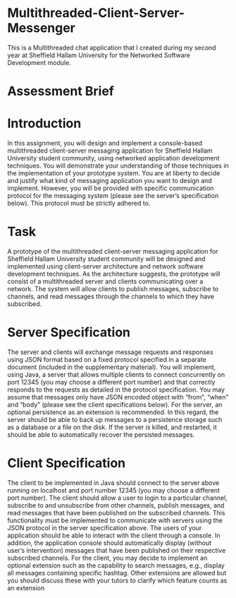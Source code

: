 # Multithreaded-Client-Server-Messenger

This is a Multithreaded chat application that I created during my second year at Sheffield Hallam University for the Networked Software Development module.

# Assessment Brief

# Introduction
In this assignment, you will design and implement a console-based multithreaded client-server messaging application for Sheffield Hallam University student
community, using networked application development techniques. You will demonstrate your understanding of those techniques in the implementation of
your prototype system. You are at liberty to decide and justify what kind of messaging application you want to design and implement. However, you will be
provided with specific communication protocol for the messaging system (please see the server’s specification below). This protocol must be strictly adhered
to.

# Task
A prototype of the multithreaded client-server messaging application for Sheffield Hallam University student community will be designed and implemented
using client-server architecture and network software development techniques. As the architecture suggests, the prototype will consist of a multithreaded
server and clients communicating over a network. The system will allow clients to publish messages, subscribe to channels, and read messages through the
channels to which they have subscribed.

# Server Specification
The server and clients will exchange message requests and responses using JSON format based on a fixed protocol specified in a separate document (included
in the supplementary material). You will implement, using Java, a server that allows multiple clients to connect concurrently on port 12345 (you may choose a
different port number) and that correctly responds to the requests as detailed in the protocol specification. You may assume that messages only have JSON
encoded object with “from”, “when” and “body” (please see the client specifications below). For the server, an optional persistence as an extension is
recommended. In this regard, the server should be able to back up messages to a persistence storage such as a database or a file on the disk. If the server is
killed, and restarted, it should be able to automatically recover the persisted messages.

# Client Specification
The client to be implemented in Java should connect to the server above running on localhost and port number 12345 (you may choose a different port
number). The client should allow a user to login to a particular channel, subscribe to and unsubscribe from other channels, publish messages, and read messages
that have been published on the subscribed channels. This functionality must be implemented to communicate with servers using the JSON protocol in the
server specification above. The users of your application should be able to interact with the client through a console. In addition, the application console should
automatically display (without user’s intervention) messages that have been published on their respective subscribed channels. For the client, you may decide
to implement an optional extension such as the capability to search messages, e.g., display all messages containing specific hashtag. Other extensions are
allowed but you should discuss these with your tutors to clarify which feature counts as an extension
